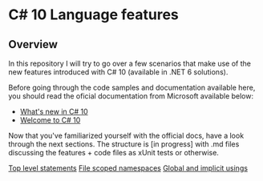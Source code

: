 # C# 10 Language features

## Overview

In this repository I will try to go over a few scenarios that make use of the new features introduced with C# 10 (available in .NET 6 solutions).

Before going through the code samples and documentation available here, you should read the oficial documentation from Microsoft available below:

* [What's new in C# 10](https://docs.microsoft.com/en-us/dotnet/csharp/whats-new/csharp-10)
* [Welcome to C# 10](https://devblogs.microsoft.com/dotnet/welcome-to-csharp-10/)

 Now that you've familiarized yourself with the official docs, have a look through the next sections. The structure is [in progress] with .md files discussing the features + code files as xUnit tests or otherwise.

[Top level statements](gdf)
 [File scoped namespaces](docs/FileScopedNamespaces.md) 
 [Global and implicit usings](docs/GlobalAndImplicitUsings.md)
